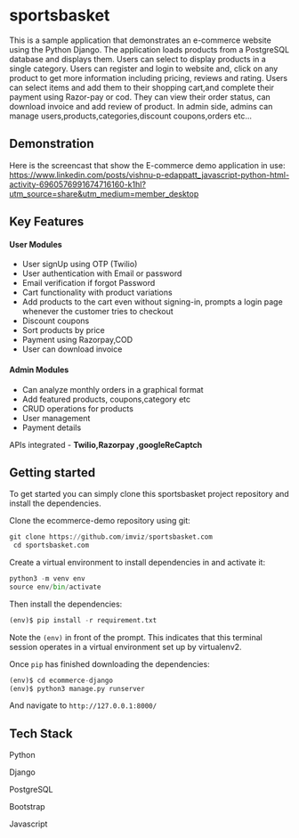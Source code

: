 # sportsbasket
This is a sample application that demonstrates an e-commerce website using the Python Django. The application loads products from a PostgreSQL database and displays them. Users can select to display products in a single category. Users can register and login to website and, click on any product to get more information including pricing, reviews and rating. Users can select items and add them to their shopping cart,and complete their payment using Razor-pay or cod. They can view their order status, can download invoice and add review of product.
In admin side, admins can manage users,products,categories,discount coupons,orders etc...


## Demonstration

Here is the screencast that show the E-commerce demo application in use: 
https://www.linkedin.com/posts/vishnu-p-edappatt_javascript-python-html-activity-6960576991674716160-k1hl?utm_source=share&utm_medium=member_desktop

## Key Features
#### User Modules
* User signUp using OTP (Twilio)
* User authentication with Email or password
* Email verification if forgot Password
* Cart functionality with product variations
* Add products to the cart even without signing-in, prompts a login page whenever the customer tries to checkout
* Discount coupons
* Sort products by price
* Payment using Razorpay,COD
* User can download invoice
#### Admin Modules
* Can analyze monthly orders in a graphical format
* Add featured products, coupons,category etc
* CRUD operations for products
* User management
* Payment details

 APIs integrated -  __Twilio,Razorpay ,googleReCaptch__
## Getting started
To get started you can simply clone this sportsbasket project repository and install the dependencies.

Clone the ecommerce-demo repository using git:
```python
git clone https://github.com/imviz/sportsbasket.com
 cd sportsbasket.com
```
Create a virtual environment to install dependencies in and activate it:
```python
python3 -m venv env
source env/bin/activate
```

Then install the dependencies:
```python
(env)$ pip install -r requirement.txt
```
Note the ```(env)``` in front of the prompt. This indicates that this terminal session operates in a virtual environment set up by virtualenv2.

Once ```pip``` has finished downloading the dependencies:
```python
(env)$ cd ecommerce-django
(env)$ python3 manage.py runserver
```
And navigate to ```http://127.0.0.1:8000/```


## Tech Stack
  Python
  
  Django
  
  PostgreSQL
  
  Bootstrap
  
  Javascript

